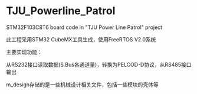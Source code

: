 # TJU_Powerline_Patrol
STM32F103C8T6 board code in "TJU Power Line Patrol" project

此工程采用STM32 CubeMX工具生成，使用FreeRTOS V2.0系统

主要实现功能：

从RS232接口读取数据(S.Bus各通道量)，转换为PELCOD-D协议，从RS485接口输出

m_design存储的是一些机械设计相关文件，包括一些模块的壳体等
